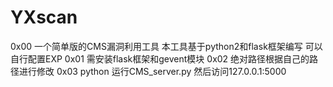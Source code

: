 # YXscan
0x00 一个简单版的CMS漏洞利用工具
	本工具基于python2和flask框架编写
	可以自行配置EXP
0x01 需安装flask框架和gevent模块
0x02 绝对路径根据自己的路径进行修改
0x03 python 运行CMS_server.py 然后访问127.0.0.1:5000
